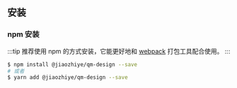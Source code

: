 ## 安装

### npm 安装

:::tip
推荐使用 npm 的方式安装，它能更好地和 [webpack](https://webpack.js.org/) 打包工具配合使用。
:::

```bash
$ npm install @jiaozhiye/qm-design --save
# 或者
$ yarn add @jiaozhiye/qm-design --save
```

